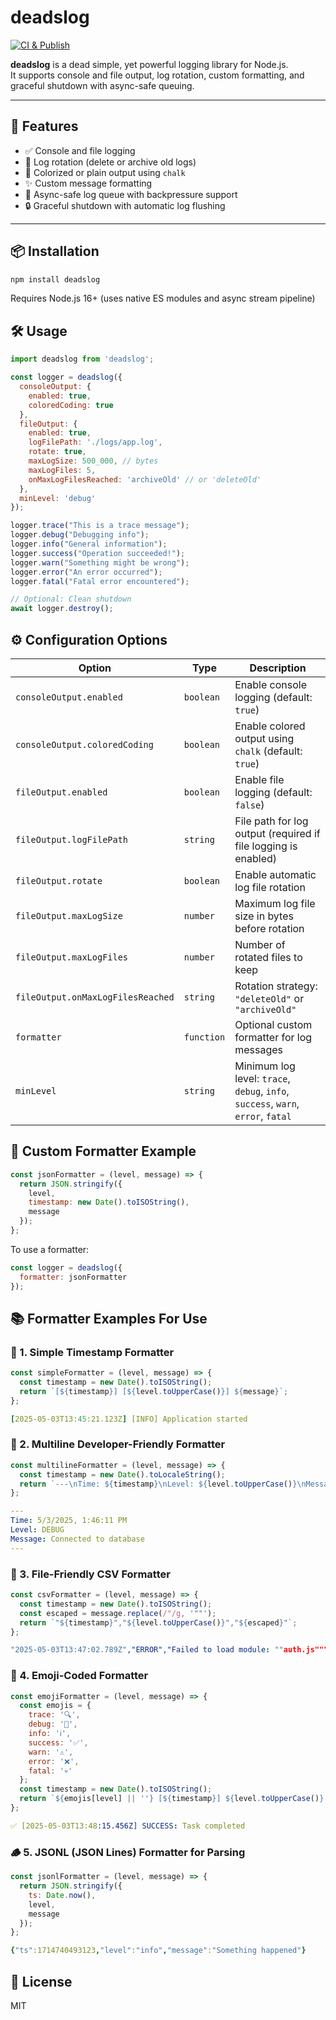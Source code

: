 # deadslog

[![CI & Publish](https://github.com/c4lyp5o/deadslog/actions/workflows/ci-publish.yml/badge.svg)](https://github.com/c4lyp5o/deadslog/actions/workflows/ci-publish.yml)

**deadslog** is a dead simple, yet powerful logging library for Node.js.  
It supports console and file output, log rotation, custom formatting, and graceful shutdown with async-safe queuing.

---

## 🚀 Features

- ✅ Console and file logging
- 🔁 Log rotation (delete or archive old logs)
- 🎨 Colorized or plain output using `chalk`
- ✨ Custom message formatting
- 🧵 Async-safe log queue with backpressure support
- 🔒 Graceful shutdown with automatic log flushing

---

## 📦 Installation

```bash
npm install deadslog
```

Requires Node.js 16+ (uses native ES modules and async stream pipeline)


## 🛠️ Usage

```javascript
import deadslog from 'deadslog';

const logger = deadslog({
  consoleOutput: {
    enabled: true,
    coloredCoding: true
  },
  fileOutput: {
    enabled: true,
    logFilePath: './logs/app.log',
    rotate: true,
    maxLogSize: 500_000, // bytes
    maxLogFiles: 5,
    onMaxLogFilesReached: 'archiveOld' // or 'deleteOld'
  },
  minLevel: 'debug'
});

logger.trace("This is a trace message");
logger.debug("Debugging info");
logger.info("General information");
logger.success("Operation succeeded!");
logger.warn("Something might be wrong");
logger.error("An error occurred");
logger.fatal("Fatal error encountered");

// Optional: Clean shutdown
await logger.destroy();
```


## ⚙️ Configuration Options

| Option                            | Type       | Description                                                                      |
| --------------------------------- | ---------- | -------------------------------------------------------------------------------- |
| `consoleOutput.enabled`           | `boolean`  | Enable console logging (default: `true`)                                         |
| `consoleOutput.coloredCoding`     | `boolean`  | Enable colored output using `chalk` (default: `true`)                            |
| `fileOutput.enabled`              | `boolean`  | Enable file logging (default: `false`)                                           |
| `fileOutput.logFilePath`          | `string`   | File path for log output (required if file logging is enabled)                   |
| `fileOutput.rotate`               | `boolean`  | Enable automatic log file rotation                                               |
| `fileOutput.maxLogSize`           | `number`   | Maximum log file size in bytes before rotation                                   |
| `fileOutput.maxLogFiles`          | `number`   | Number of rotated files to keep                                                  |
| `fileOutput.onMaxLogFilesReached` | `string`   | Rotation strategy: `"deleteOld"` or `"archiveOld"`                               |
| `formatter`                       | `function` | Optional custom formatter for log messages                                       |
| `minLevel`                        | `string`   | Minimum log level: `trace`, `debug`, `info`, `success`, `warn`, `error`, `fatal` |


## 🧩 Custom Formatter Example

```javascript
const jsonFormatter = (level, message) => {
  return JSON.stringify({
    level,
    timestamp: new Date().toISOString(),
    message
  });
};
```

To use a formatter:

```javascript
const logger = deadslog({
  formatter: jsonFormatter
});
```


## 📚 Formatter Examples For Use

### 🧾 1. Simple Timestamp Formatter

```javascript
const simpleFormatter = (level, message) => {
  const timestamp = new Date().toISOString();
  return `[${timestamp}] [${level.toUpperCase()}] ${message}`;
};
```

```yaml
[2025-05-03T13:45:21.123Z] [INFO] Application started
```

### 📜 2. Multiline Developer-Friendly Formatter

```javascript
const multilineFormatter = (level, message) => {
  const timestamp = new Date().toLocaleString();
  return `---\nTime: ${timestamp}\nLevel: ${level.toUpperCase()}\nMessage: ${message}\n---`;
};
```

```yaml
---
Time: 5/3/2025, 1:46:11 PM
Level: DEBUG
Message: Connected to database
---
```

### 📁 3. File-Friendly CSV Formatter

```javascript
const csvFormatter = (level, message) => {
  const timestamp = new Date().toISOString();
  const escaped = message.replace(/"/g, '""');
  return `"${timestamp}","${level.toUpperCase()}","${escaped}"`;
};
```

```yaml
"2025-05-03T13:47:02.789Z","ERROR","Failed to load module: ""auth.js"""
```

### 🌈 4. Emoji-Coded Formatter

```javascript
const emojiFormatter = (level, message) => {
  const emojis = {
    trace: '🔍',
    debug: '🐛',
    info: 'ℹ️',
    success: '✅',
    warn: '⚠️',
    error: '❌',
    fatal: '💀'
  };
  const timestamp = new Date().toISOString();
  return `${emojis[level] || ''} [${timestamp}] ${level.toUpperCase()}: ${message}`;
};
```

```yaml
✅ [2025-05-03T13:48:15.456Z] SUCCESS: Task completed
```

### 🪵 5. JSONL (JSON Lines) Formatter for Parsing

```javascript
const jsonlFormatter = (level, message) => {
  return JSON.stringify({
    ts: Date.now(),
    level,
    message
  });
};
```

```yaml
{"ts":1714740493123,"level":"info","message":"Something happened"}
```


## 🪪 License

MIT

